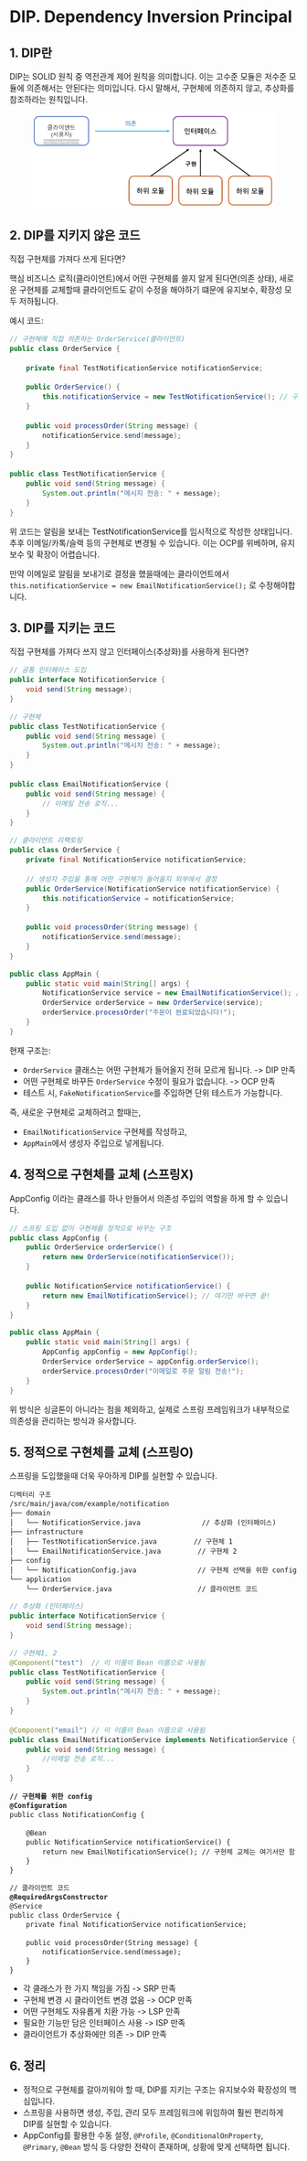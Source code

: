 # DIP. Dependency Inversion Principal

## 1. DIP란

DIP는 SOLID 원칙 중 역전관계 제어 원칙을 의미합니다. 이는 고수준 모듈은 저수준 모듈에 의존해서는 안된다는 의미입니다. 다시 말해서, 구현체에 의존하지 않고, 추상화를 참조하라는 원칙입니다.

<figure><img src="../.gitbook/assets/image (1) (1) (1) (1) (1) (1) (1).png" alt=""><figcaption></figcaption></figure>

## 2. DIP를 지키지 않은 코드

직접 구현체를 가져다 쓰게 된다면?

핵심 비즈니스 로직(클라이언트)에서 어떤 구현체를 쓸지 알게 된다면(의존 상태), 새로운 구현체를 교체할때 클라이언트도 같이 수정을 해야하기 떄문에 유지보수, 확장성 모두 저하됩니다.

예시 코드:

```java
// 구현체에 직접 의존하는 OrderService(클라이언트)
public class OrderService {

    private final TestNotificationService notificationService;

    public OrderService() {
        this.notificationService = new TestNotificationService(); // 구현체에 의존
    }

    public void processOrder(String message) {
        notificationService.send(message);
    }
}

public class TestNotificationService {
    public void send(String message) {
        System.out.println("메시지 전송: " + message);
    }
}
```

위 코드는 알림을 보내는 TestNotificationService를 임시적으로 작성한 상태입니다. 추후 이메일/카톡/슬랙 등의 구현체로 변경될 수 있습니다. 이는 OCP를 위베하며, 유지보수 및 확장이 어렵습니다.

만약 이메일로 알림을 보내기로 결정을 했을때에는 클라이언트에서\
`this.notificationService = new EmailNotificationService();` 로 수정해야합니다.



## 3. DIP를 지키는 코드

직접 구현체를 가져다 쓰지 않고 인터페이스(추상화)를 사용하게 된다면?

```java
// 공통 인터페이스 도입
public interface NotificationService {
    void send(String message);
}
```

```java
// 구현체
public class TestNotificationService {
    public void send(String message) {
        System.out.println("메시지 전송: " + message);
    }
}

public class EmailNotificationService {
    public void send(String message) {
        // 이메일 전송 로직...
    }
}
```

```java
// 클라이언트 리팩토링
public class OrderService {
    private final NotificationService notificationService;

    // 생성자 주입을 통해 어떤 구현체가 들어올지 외부에서 결정
    public OrderService(NotificationService notificationService) {
        this.notificationService = notificationService;
    }

    public void processOrder(String message) {
        notificationService.send(message);
    }
}
```

```java
public class AppMain {
    public static void main(String[] args) {
        NotificationService service = new EmailNotificationService(); // 생성자 주입
        OrderService orderService = new OrderService(service);
        orderService.processOrder("주문이 완료되었습니다!");
    }
}
```

현재 구조는:

* `OrderService` 클래스는 어떤 구현체가 들어올지 전혀 모르게 됩니다. -> DIP 만족
* 어떤 구현체로 바꾸든 `OrderService` 수정이 필요가 없습니다. -> OCP 만족
* 테스트 시, `FakeNotificationService`를 주입하면 단위 테스트가 가능합니다.

즉, 새로운 구현체로 교체하려고 할때는,&#x20;

* `EmailNotificationService` 구현체를 작성하고,
* `AppMain`에서 생성자 주입으로 넣게됩니다.



## 4. 정적으로 구현체를 교체 (스프링X)

AppConfig 이라는 클래스를 하나 만들어서 의존성 주입의 역할을 하게 할 수 있습니다.

```java
// 스프링 도입 없이 구현체를 정적으로 바꾸는 구조
public class AppConfig {
    public OrderService orderService() {
        return new OrderService(notificationService());
    }

    public NotificationService notificationService() {
        return new EmailNotificationService(); // 여기만 바꾸면 끝!
    }
}
```

```java
public class AppMain {
    public static void main(String[] args) {
        AppConfig appConfig = new AppConfig();
        OrderService orderService = appConfig.orderService();
        orderService.processOrder("이메일로 주문 알림 전송!");
    }
}
```

위 방식은 싱글톤이 아니라는 점을 제외하고, 실제로 스프링 프레임워크가 내부적으로 의존성을 관리하는 방식과 유사합니다.



## 5. 정적으로 구현체를 교체 (스프링O)

스프링을 도입했을때 더욱 우아하게 DIP를 실현할 수 있습니다.

```
디렉터리 구조
/src/main/java/com/example/notification
├── domain
│   └── NotificationService.java               // 추상화 (인터페이스)
├── infrastructure
│   ├── TestNotificationService.java         // 구현체 1
│   └── EmailNotificationService.java         // 구현체 2
├── config
│   └── NotificationConfig.java               // 구현체 선택을 위한 config
└── application
    └── OrderService.java                     // 클라이언트 코드
```

```java
// 추상화 (인터페이스)
public interface NotificationService {
    void send(String message);
}
```

```java
// 구현체1, 2
@Component("test")  // 이 이름이 Bean 이름으로 사용됨
public class TestNotificationService {
    public void send(String message) {
        System.out.println("메시지 전송: " + message);
    }
}

@Component("email") // 이 이름이 Bean 이름으로 사용됨
public class EmailNotificationService implements NotificationService {
    public void send(String message) {
        //이메일 전송 로직...
    }
}
```

<pre class="language-java"><code class="lang-java"><strong>// 구현체를 위한 config
</strong><strong>@Configuration
</strong>public class NotificationConfig {

    @Bean
    public NotificationService notificationService() {
        return new EmailNotificationService(); // 구현체 교체는 여기서만 함
    }
}
</code></pre>

<pre class="language-java"><code class="lang-java">// 클라이언트 코드
<strong>@RequiredArgsConstructor
</strong>@Service
public class OrderService {
    private final NotificationService notificationService;

    public void processOrder(String message) {
        notificationService.send(message);
    }
}
</code></pre>

* 각 클래스가 한 가지 책임을 가짐 -> SRP 만족
* 구현체 변경 시 클라이언트 변경 없음 -> OCP 만족
* 어떤 구현체도 자유롭게 치환 가능 -> LSP 만족
* 필요한 기능만 담은 인터페이스 사용 -> ISP 만족
* 클라이언트가 추상화에만 의존 -> DIP 만족



## 6. 정리

* 정적으로 구현체를 갈아끼워야 할 때, DIP를 지키는 구조는 유지보수와 확장성의 핵심입니다.
* 스프링을 사용하면 생성, 주입, 관리 모두 프레임워크에 위임하여 훨씬 편리하게 DIP를 실현할 수 있습니다.
* AppConfig를 활용한 수동 설정, `@Profile`, `@ConditionalOnProperty`, `@Primary`, `@Bean` 방식 등 다양한 전략이 존재하며, 상황에 맞게 선택하면 됩니다.
